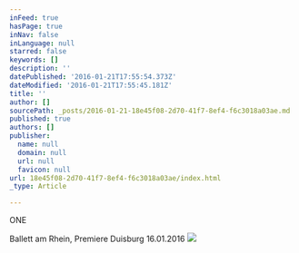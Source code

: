 ```yaml
---
inFeed: true
hasPage: true
inNav: false
inLanguage: null
starred: false
keywords: []
description: ''
datePublished: '2016-01-21T17:55:54.373Z'
dateModified: '2016-01-21T17:55:45.181Z'
title: ''
author: []
sourcePath: _posts/2016-01-21-18e45f08-2d70-41f7-8ef4-f6c3018a03ae.md
published: true
authors: []
publisher:
  name: null
  domain: null
  url: null
  favicon: null
url: 18e45f08-2d70-41f7-8ef4-f6c3018a03ae/index.html
_type: Article

---
```

ONE

Ballett am Rhein, Premiere Duisburg 16.01.2016
![](https://the-grid-user-content.s3-us-west-2.amazonaws.com/44034818-0674-4ec4-acd6-96d3fda4bb15.jpg)